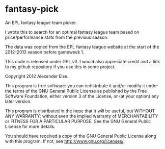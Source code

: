 fantasy-pick
============

An EPL fantasy league team picker.

I wrote this to search for an optimal fantasy league team based on price/performance stats from the previous season.

The data was copied from the EPL fantasy league website at the start of the 2012-2013 season before gameweek 1.

This code is released under GPL v3. I would also appreciate credit and a link to my github repository
if you use this in some project.


Copyright 2012 Alexander Else.

This program is free software: you can redistribute it and/or modify
  it under the terms of the GNU General Public License as published by
  the Free Software Foundation, either version 3 of the License, or
  (at your option) any later version.

  This program is distributed in the hope that it will be useful,
  but WITHOUT ANY WARRANTY; without even the implied warranty of
  MERCHANTABILITY or FITNESS FOR A PARTICULAR PURPOSE.  See the
  GNU General Public License for more details.

  You should have received a copy of the GNU General Public License
  along with this program.  If not, see <http://www.gnu.org/licenses/>.
